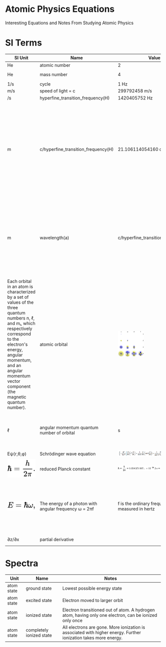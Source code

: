 # Atomic Physics Equations
Interesting Equations and Notes From Studying Atomic Physics

# SI Terms
| SI Unit | Name  | Value | Notes
|---------|-------|-------|------
| He | atomic number | 2 | number of protons
| He | mass number | 4 | number of protons + neutrons
| 1/s		  | cycle | 1 Hz  |
|	m/s     | speed of light = c | 299792458 m/s |
| /s      |	hyperfine_transition_frequency(H) | 1420405752 Hz |
| m	      | c/hyperfine_transition_frequency(H)	| 21.106114054160 cm | The hydrogen line, 21-centimeter line, or H I line[1] is the electromagnetic radiation spectral line that is created by a change in the energy state of neutral hydrogen atoms. This electromagnetic radiation has a precise frequency of 1420405751.768(2) Hz,[2] which is equivalent to the vacuum wavelength of 21.106114054160(30) cm in free space.
| m	      | wavelength(a)	| c/hyperfine_transition_frequency(a) | "larger" wavelengths are considered "below" smaller wavelengths because they are canonically measured in Hz. Also smaller wavelengths are associated with higher energies. Electromagnetic waves follow the "right-hand rule" which describes the planar nature of Electro/Magnetic radiation.
| Each orbital in an atom is characterized by a set of values of the three quantum numbers n, ℓ, and mₗ, which respectively correspond to the electron's energy, angular momentum, and an angular momentum vector component (the magnetic quantum number). | atomic orbital | <img src="/img/HydrogenLikeElectronOrbits.png" title="https://en.wikipedia.org/wiki/Atomic_orbital" style="height:6em"/> | The hydrogen-like atomic orbitals are derived from the exact solutions of the Schrödinger Equation for one electron and a nucleus, for a hydrogen-like atom. The part of the function that depends on the distance r from the nucleus has nodes (radial nodes) and decays as e−(constant × distance). Atoms also have an intrinsic x,y,z orientation which affects some orbitals that align with an axis.
| ℓ | angular momentum quantum number of orbital | s | The simple names s orbital, p orbital, d orbital, and f orbital refer to orbitals with angular momentum quantum number ℓ = 0, 1, 2, and 3 respectively.
| Eψ(r,θ,φ) | Schrödinger wave equation | <img src="/img/SchrodingerWaveEquation.png" title="https://en.wikipedia.org/wiki/Schr%C3%B6dinger_equation"/> |
| <img src="/img/ReducedPlanckConstant.svg" title="https://en.wikipedia.org/wiki/Planck_constant#Reduced_Planck_constant"/> | reduced Planck constant | <img src="/img/ReducedPlanckConstantValue.svg" title="https://en.wikipedia.org/wiki/Planck_constant#Reduced_Planck_constant"/> | Pronounced H Bar
| <img src="/img/EnergyOfAPhoton.svg" title="https://en.wikipedia.org/wiki/Planck_constant#Reduced_Planck_constant"/> | The energy of a photon with angular frequency ω = 2πf | f is the ordinary frequency measured in hertz | A photon is an elementary particle, the quantum of the electromagnetic field including electromagnetic radiation (such as light) and the force carrier for the electromagnetic force.
| ∂z/∂x | partial derivative | | The partial derivative of z with respect to x

# Spectra
| Unit | Name  | Notes
|------|-------|------
| atom state	| ground state | Lowest possible energy state
| atom state	| excited	state | Electron moved to larger orbit
| atom state	| ionized	state | Electron transitioned out of atom. A hydrogen atom, having only one electron, can be ionized only once
| atom state	| completely ionized state | All electrons are gone. More ionization is associated with higher energy. Further ionization takes more energy.
